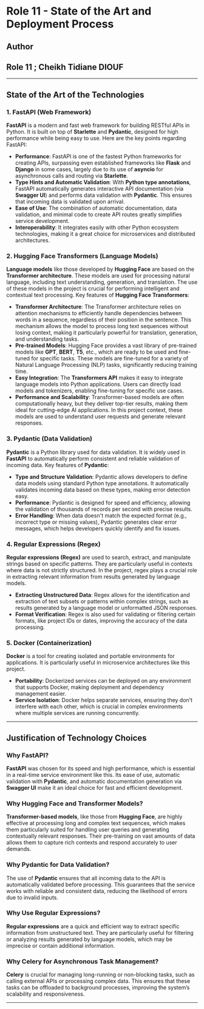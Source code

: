# **Role 11 - State of the Art and Deployment Process**

## **Author**
## **Role 11 ; Cheikh Tidiane DIOUF**

---

## State of the Art of the Technologies 

### **1. FastAPI (Web Framework)**

**FastAPI** is a modern and fast web framework for building RESTful APIs in Python. It is built on top of **Starlette** and **Pydantic**, designed for high performance while being easy to use. Here are the key points regarding FastAPI:

- **Performance**: FastAPI is one of the fastest Python frameworks for creating APIs, surpassing even established frameworks like **Flask** and **Django** in some cases, largely due to its use of **asyncio** for asynchronous calls and routing via **Starlette**.
- **Type Hints and Automatic Validation**: With **Python type annotations**, FastAPI automatically generates interactive API documentation (via **Swagger UI**) and performs data validation with **Pydantic**. This ensures that incoming data is validated upon arrival.
- **Ease of Use**: The combination of automatic documentation, data validation, and minimal code to create API routes greatly simplifies service development.
- **Interoperability**: It integrates easily with other Python ecosystem technologies, making it a great choice for microservices and distributed architectures.

### **2. Hugging Face Transformers (Language Models)**

**Language models** like those developed by **Hugging Face** are based on the **Transformer architecture**. These models are used for processing natural language, including text understanding, generation, and translation. The use of these models in the project is crucial for performing intelligent and contextual text processing. Key features of **Hugging Face Transformers**:

- **Transformer Architecture**: The Transformer architecture relies on attention mechanisms to efficiently handle dependencies between words in a sequence, regardless of their position in the sentence. This mechanism allows the model to process long text sequences without losing context, making it particularly powerful for translation, generation, and understanding tasks.
- **Pre-trained Models**: Hugging Face provides a vast library of pre-trained models like **GPT**, **BERT**, **T5**, etc., which are ready to be used and fine-tuned for specific tasks. These models are fine-tuned for a variety of Natural Language Processing (NLP) tasks, significantly reducing training time.
- **Easy Integration**: The **Transformers API** makes it easy to integrate language models into Python applications. Users can directly load models and tokenizers, enabling fine-tuning for specific use cases.
- **Performance and Scalability**: Transformer-based models are often computationally heavy, but they deliver top-tier results, making them ideal for cutting-edge AI applications. In this project context, these models are used to understand user requests and generate relevant responses.

### **3. Pydantic (Data Validation)**

**Pydantic** is a Python library used for data validation. It is widely used in **FastAPI** to automatically perform consistent and reliable validation of incoming data. Key features of **Pydantic**:

- **Type and Structure Validation**: Pydantic allows developers to define data models using standard Python type annotations. It automatically validates incoming data based on these types, making error detection easy.
- **Performance**: Pydantic is designed for speed and efficiency, allowing the validation of thousands of records per second with precise results.
- **Error Handling**: When data doesn't match the expected format (e.g., incorrect type or missing values), Pydantic generates clear error messages, which helps developers quickly identify and fix issues.

### **4. Regular Expressions (Regex)**

**Regular expressions (Regex)** are used to search, extract, and manipulate strings based on specific patterns. They are particularly useful in contexts where data is not strictly structured. In the project, regex plays a crucial role in extracting relevant information from results generated by language models.

- **Extracting Unstructured Data**: Regex allows for the identification and extraction of text subsets or patterns within complex strings, such as results generated by a language model or unformatted JSON responses.
- **Format Verification**: Regex is also used for validating or filtering certain formats, like project IDs or dates, improving the accuracy of the data processing.

### **5. Docker (Containerization)**

**Docker** is a tool for creating isolated and portable environments for applications. It is particularly useful in microservice architectures like this project.

- **Portability**: Dockerized services can be deployed on any environment that supports Docker, making deployment and dependency management easier.
- **Service Isolation**: Docker helps separate services, ensuring they don’t interfere with each other, which is crucial in complex environments where multiple services are running concurrently.

---

## **Justification of Technology Choices**

### **Why FastAPI?**
**FastAPI** was chosen for its speed and high performance, which is essential in a real-time service environment like this. Its ease of use, automatic validation with **Pydantic**, and automatic documentation generation via **Swagger UI** make it an ideal choice for fast and efficient development.

### **Why Hugging Face and Transformer Models?**
**Transformer-based models**, like those from **Hugging Face**, are highly effective at processing long and complex text sequences, which makes them particularly suited for handling user queries and generating contextually relevant responses. Their pre-training on vast amounts of data allows them to capture rich contexts and respond accurately to user demands.

### **Why Pydantic for Data Validation?**
The use of **Pydantic** ensures that all incoming data to the API is automatically validated before processing. This guarantees that the service works with reliable and consistent data, reducing the likelihood of errors due to invalid inputs.

### **Why Use Regular Expressions?**
**Regular expressions** are a quick and efficient way to extract specific information from unstructured text. They are particularly useful for filtering or analyzing results generated by language models, which may be imprecise or contain additional information.

### **Why Celery for Asynchronous Task Management?**
**Celery** is crucial for managing long-running or non-blocking tasks, such as calling external APIs or processing complex data. This ensures that these tasks can be offloaded to background processes, improving the system’s scalability and responsiveness.

---
